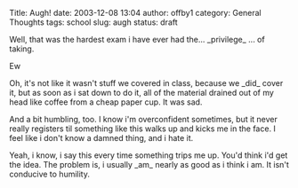 Title: Augh!
date: 2003-12-08 13:04
author: offby1
category: General Thoughts
tags: school
slug: augh
status: draft

Well, that was the hardest exam i have ever had the\... \_privilege\_ \... of taking.

Ew

Oh, it\'s not like it wasn\'t stuff we covered in class, because we \_did\_ cover it, but as soon as i sat down to do it, all of the material drained out of my head like coffee from a cheap paper cup. It was sad.

And a bit humbling, too. I know i\'m overconfident sometimes, but it never really registers til something like this walks up and kicks me in the face. I feel like i don\'t know a damned thing, and i hate it.

Yeah, i know, i say this every time something trips me up. You\'d think i\'d get the idea. The problem is, i usually \_am\_ nearly as good as i think i am. It isn\'t conducive to humility.
